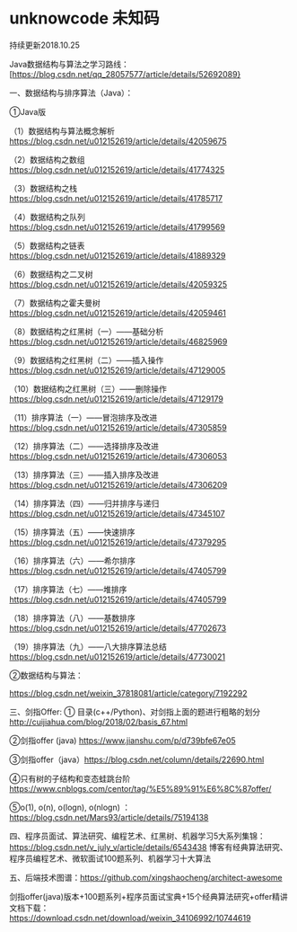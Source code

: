 # unknowcode 未知码
持续更新2018.10.25

Java数据结构与算法之学习路线：[https://blog.csdn.net/qq_28057577/article/details/52692089}

一、数据结构与排序算法（Java）：

①Java版

（1）数据结构与算法概念解析  https://blog.csdn.net/u012152619/article/details/42059675 

（2）数据结构之数组 	https://blog.csdn.net/u012152619/article/details/41774325

（3）数据结构之栈 	https://blog.csdn.net/u012152619/article/details/41785717

（4）数据结构之队列 	https://blog.csdn.net/u012152619/article/details/41799569

（5）数据结构之链表 	https://blog.csdn.net/u012152619/article/details/41889329

（6）数据结构之二叉树   https://blog.csdn.net/u012152619/article/details/42059325

（7）数据结构之霍夫曼树 https://blog.csdn.net/u012152619/article/details/42059461

（8）数据结构之红黑树（一）——基础分析		https://blog.csdn.net/u012152619/article/details/46825969

（9）数据结构之红黑树（二）——插入操作 	https://blog.csdn.net/u012152619/article/details/47129005

（10）数据结构之红黑树（三）——删除操作 	https://blog.csdn.net/u012152619/article/details/47129179

（11）排序算法（一）——冒泡排序及改进 		https://blog.csdn.net/u012152619/article/details/47305859

（12）排序算法（二）——选择排序及改进 		https://blog.csdn.net/u012152619/article/details/47306053

（13）排序算法（三）——插入排序及改进 		https://blog.csdn.net/u012152619/article/details/47306209

（14）排序算法（四）——归并排序与递归 		https://blog.csdn.net/u012152619/article/details/47345107

（15）排序算法（五）——快速排序 		https://blog.csdn.net/u012152619/article/details/47379295

（16）排序算法（六）——希尔排序 		https://blog.csdn.net/u012152619/article/details/47405799

（17）排序算法（七）——堆排序 			https://blog.csdn.net/u012152619/article/details/47405799

（18）排序算法（八）——基数排序 		https://blog.csdn.net/u012152619/article/details/47702673

（19）排序算法（九）——八大排序算法总结	https://blog.csdn.net/u012152619/article/details/47730021

②数据结构与算法：

https://blog.csdn.net/weixin_37818081/article/category/7192292

三、剑指Offer: 
   ① 目录(c++/Python)、对剑指上面的题进行粗略的划分 http://cuijiahua.com/blog/2018/02/basis_67.html
	
   ②剑指offer (java) https://www.jianshu.com/p/d739bfe67e05

   ③剑指offer（java）https://blog.csdn.net/column/details/22690.html

   ④只有树的子结构和变态蛙跳台阶 https://www.cnblogs.com/centor/tag/%E5%89%91%E6%8C%87offer/

   ⑤o(1), o(n), o(logn), o(nlogn) ：https://blog.csdn.net/Mars93/article/details/75194138

四、程序员面试、算法研究、编程艺术、红黑树、机器学习5大系列集锦：https://blog.csdn.net/v_july_v/article/details/6543438
    博客有经典算法研究、程序员编程艺术、微软面试100题系列、机器学习十大算法

五、后端技术图谱：https://github.com/xingshaocheng/architect-awesome

剑指offer(java)版本+100题系列+程序员面试宝典+15个经典算法研究+offer精讲文档下载：
		https://download.csdn.net/download/weixin_34106992/10744619
